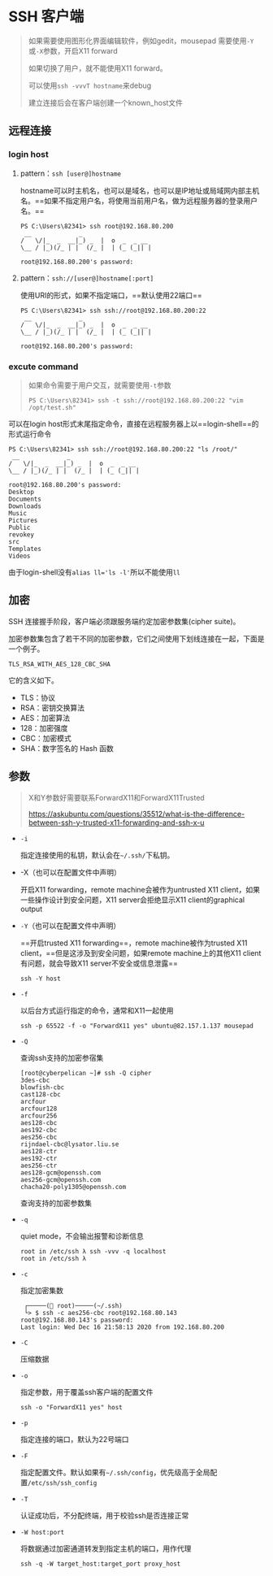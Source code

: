 # SSH 客户端

> 如果需要使用图形化界面编辑软件，例如gedit，mousepad 需要使用`-Y`或`-X`参数，开启X11 forward 
>
> 如果切换了用户，就不能使用X11 forward。
>
> 可以使用`ssh -vvvT hostname`来debug
>
> 建立连接后会在客户端创建一个known_host文件

## 远程连接

### login host

1. pattern：`ssh [user@]hostname`

   hostname可以时主机名，也可以是域名，也可以是IP地址或局域网内部主机名。==如果不指定用户名，将使用当前用户名，做为远程服务器的登录用户名。==

   ```
   PS C:\Users\82341> ssh root@192.168.80.200
    __             _
   /   \/|_  _  __|_) _  |  o  _  _ __
   \__ / |_)(/_ | |  (/_ |  | (_ (_|| |
   
   root@192.168.80.200's password:
   ```

2. pattern：`ssh://[user@]hostname[:port]`

   使用URI的形式，如果不指定端口，==默认使用22端口==

   ```
   PS C:\Users\82341> ssh ssh://root@192.168.80.200:22
    __             _
   /   \/|_  _  __|_) _  |  o  _  _ __
   \__ / |_)(/_ | |  (/_ |  | (_ (_|| |
   
   root@192.168.80.200's password:
   ```

### excute command

> 如果命令需要于用户交互，就需要使用`-t`参数
>
> ```
> PS C:\Users\82341> ssh -t ssh://root@192.168.80.200:22 "vim /opt/test.sh"
> ```

可以在login host形式末尾指定命令，直接在远程服务器上以==login-shell==的形式运行命令

```
PS C:\Users\82341> ssh ssh://root@192.168.80.200:22 "ls /root/"
 __             _
/   \/|_  _  __|_) _  |  o  _  _ __
\__ / |_)(/_ | |  (/_ |  | (_ (_|| |

root@192.168.80.200's password:
Desktop
Documents
Downloads
Music
Pictures
Public
revokey
src
Templates
Videos
```

由于login-shell没有`alias ll='ls -l'`所以不能使用`ll`

## 加密

SSH 连接握手阶段，客户端必须跟服务端约定加密参数集(cipher suite)。

加密参数集包含了若干不同的加密参数，它们之间使用下划线连接在一起，下面是一个例子。

```
TLS_RSA_WITH_AES_128_CBC_SHA
```

它的含义如下。

- TLS：协议
- RSA：密钥交换算法
- AES：加密算法
- 128：加密强度
- CBC：加密模式
- SHA：数字签名的 Hash 函数

## 参数

> X和Y参数好需要联系ForwardX11和ForwardX11Trusted
>
> https://askubuntu.com/questions/35512/what-is-the-difference-between-ssh-y-trusted-x11-forwarding-and-ssh-x-u

- `-i`

  指定连接使用的私钥，默认会在`~/.ssh/`下私钥。

- -X（也可以在配置文件中声明）

  开启X11 forwarding，remote machine会被作为untrusted X11 client，如果一些操作设计到安全问题，X11 server会拒绝显示X11 client的graphical output

- `-Y`（也可以在配置文件中声明）

  ==开启trusted X11 forwarding==，remote machine被作为trusted X11 client，==但是这涉及到安全问题，如果remote machine上的其他X11 client有问题，就会导致X11 server不安全或信息泄露==

  ```
  ssh -Y host
  ```

- `-f`

  以后台方式运行指定的命令，通常和X11一起使用

  ```
  ssh -p 65522 -f -o "ForwardX11 yes" ubuntu@82.157.1.137 mousepad
  ```

- `-Q`

  查询ssh支持的加密参宿集

  ```
  [root@cyberpelican ~]# ssh -Q cipher
  3des-cbc
  blowfish-cbc
  cast128-cbc
  arcfour
  arcfour128
  arcfour256
  aes128-cbc
  aes192-cbc
  aes256-cbc
  rijndael-cbc@lysator.liu.se
  aes128-ctr
  aes192-ctr
  aes256-ctr
  aes128-gcm@openssh.com
  aes256-gcm@openssh.com
  chacha20-poly1305@openssh.com
  ```

  查询支持的加密参数集

- `-q`

  quiet mode，不会输出报警和诊断信息

  ```
  root in /etc/ssh λ ssh -vvv -q localhost
  root in /etc/ssh λ 
  ```
  
- `-c`

  指定加密集数

  ```
   ┌─────( root)─────(~/.ssh) 
   └> $ ssh -c aes256-cbc root@192.168.80.143
  root@192.168.80.143's password: 
  Last login: Wed Dec 16 21:58:13 2020 from 192.168.80.200
  ```

- `-C`

  压缩数据

- `-o`

  指定参数，用于覆盖ssh客户端的配置文件

  ```
  ssh -o "ForwardX11 yes" host 
  ```

- `-p`

  指定连接的端口，默认为22号端口

- `-F`

  指定配置文件。默认如果有`~/.ssh/config`，优先级高于全局配置`/etc/ssh/ssh_config`

- `-T`

  认证成功后，不分配终端，用于校验ssh是否连接正常

- `-W host:port`

  将数据通过加密通道转发到指定主机的端口，用作代理

  ```
  ssh -q -W target_host:target_port proxy_host
  ```
  
  